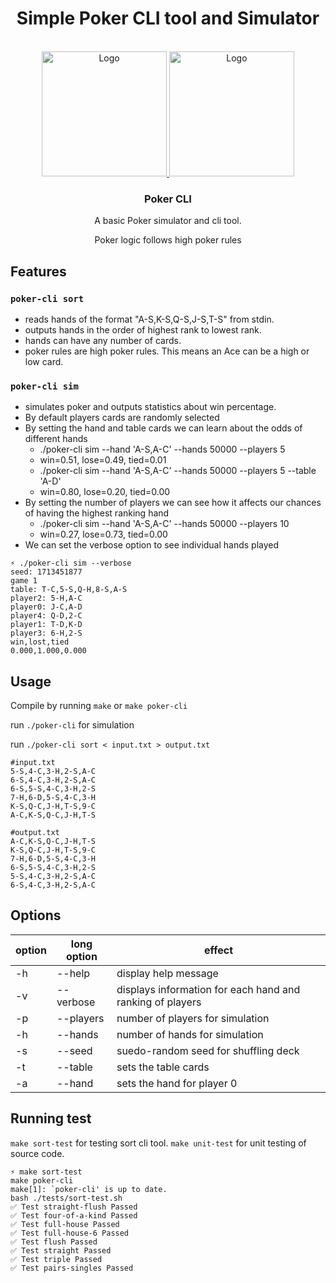 <h1 align="center">Simple Poker CLI tool and Simulator</h1>
<br />
<div align="center">
  <a href="https://github.com/houstonpearse/poker-cli">
    <img src="https://github.com/Any-Many/Pixel-Poker-Playing-Cards/blob/main/small/kDimondsSmall.png" alt="Logo" width="200" height="200">
  </a>
  <a href="https://github.com/houstonpearse/poker-cli">
    <img src="https://github.com/Any-Many/Pixel-Poker-Playing-Cards/blob/main/small/qHeartsSmall.png" alt="Logo" width="200" height="200">
  </a>

<h3 align="center">Poker CLI</h3>
<p>
A basic Poker simulator and cli tool.

Poker logic follows high poker rules

</p>
</div>

## Features

### `poker-cli sort`

- reads hands of the format "A-S,K-S,Q-S,J-S,T-S" from stdin.
- outputs hands in the order of highest rank to lowest rank.
- hands can have any number of cards.
- poker rules are high poker rules. This means an Ace can be a high or low card.

### `poker-cli sim`

- simulates poker and outputs statistics about win percentage.
- By default players cards are randomly selected
- By setting the hand and table cards we can learn about the odds of different hands
  - ./poker-cli sim --hand 'A-S,A-C' --hands 50000 --players 5
  - win=0.51, lose=0.49, tied=0.01
  - ./poker-cli sim --hand 'A-S,A-C' --hands 50000 --players 5 --table 'A-D'
  - win=0.80, lose=0.20, tied=0.00
- By setting the number of players we can see how it affects our chances of having the highest ranking hand
  - ./poker-cli sim --hand 'A-S,A-C' --hands 50000 --players 10
  - win=0.27, lose=0.73, tied=0.00
- We can set the verbose option to see individual hands played

```
⚡ ./poker-cli sim --verbose
seed: 1713451877
game 1
table: T-C,5-S,Q-H,8-S,A-S
player2: 5-H,A-C
player0: J-C,A-D
player4: Q-D,2-C
player1: T-D,K-D
player3: 6-H,2-S
win,lost,tied
0.000,1.000,0.000
```

## Usage

Compile by running `make` or `make poker-cli`

run `./poker-cli` for simulation

run `./poker-cli sort < input.txt > output.txt`

```
#input.txt
5-S,4-C,3-H,2-S,A-C
6-S,4-C,3-H,2-S,A-C
6-S,5-S,4-C,3-H,2-S
7-H,6-D,5-S,4-C,3-H
K-S,Q-C,J-H,T-S,9-C
A-C,K-S,Q-C,J-H,T-S
```

```
#output.txt
A-C,K-S,Q-C,J-H,T-S
K-S,Q-C,J-H,T-S,9-C
7-H,6-D,5-S,4-C,3-H
6-S,5-S,4-C,3-H,2-S
5-S,4-C,3-H,2-S,A-C
6-S,4-C,3-H,2-S,A-C
```

## Options

| option | long option     | effect                                                    |
| ------ | --------------- | --------------------------------------------------------- |
| -h     | --help          | display help message                                      |
| -v     | --verbose       | displays information for each hand and ranking of players |
| -p     | --players <int> | number of players for simulation                          |
| -h     | --hands <int>   | number of hands for simulation                            |
| -s     | --seed <int>    | suedo-random seed for shuffling deck                      |
| -t     | --table         | sets the table cards                                      |
| -a     | --hand          | sets the hand for player 0                                |

## Running test

`make sort-test` for testing sort cli tool.
`make unit-test` for unit testing of source code.

```
⚡ make sort-test
make poker-cli
make[1]: `poker-cli' is up to date.
bash ./tests/sort-test.sh
✅ Test straight-flush Passed
✅ Test four-of-a-kind Passed
✅ Test full-house Passed
✅ Test full-house-6 Passed
✅ Test flush Passed
✅ Test straight Passed
✅ Test triple Passed
✅ Test pairs-singles Passed
```
